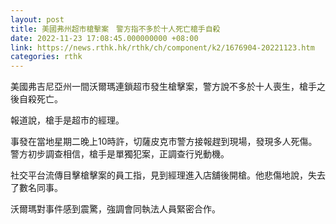 ```yaml
---
layout: post
title: 美國弗州超市槍擊案　警方指不多於十人死亡槍手自殺
date: 2022-11-23 17:08:45.000000000 +08:00
link: https://news.rthk.hk/rthk/ch/component/k2/1676904-20221123.htm
categories: rthk
---
```


美國弗吉尼亞州一間沃爾瑪連鎖超市發生槍擊案，警方說不多於十人喪生，槍手之後自殺死亡。

報道說，槍手是超市的經理。

事發在當地星期二晚上10時許，切薩皮克市警方接報趕到現場，發現多人死傷。警方初步調查相信，槍手是單獨犯案，正調查行兇動機。

社交平台流傳目擊槍擊案的員工指，見到經理進入店舖後開槍。他悲傷地說，失去了數名同事。

沃爾瑪對事件感到震驚，強調會同執法人員緊密合作。
